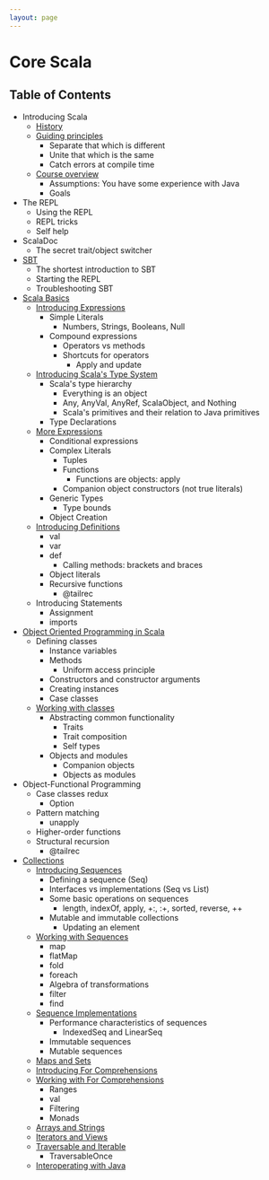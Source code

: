 ```yaml
---
layout: page
---
```


# Core Scala

## Table of Contents

- Introducing Scala
  - [History](intro/history.html)
  - [Guiding principles](intro/guiding-principles.html)
    - Separate that which is different
    - Unite that which is the same
    - Catch errors at compile time
  - [Course overview](intro/course-overview.html)
    - Assumptions: You have some experience with Java
    - Goals
- The REPL
  - Using the REPL
  - REPL tricks
  - Self help
- ScalaDoc
  - The secret trait/object switcher
- [SBT](sbt/index.html)
  - The shortest introduction to SBT
  - Starting the REPL
  - Troubleshooting SBT
- [Scala Basics](scala-basics/index.html)
  - [Introducing Expressions](scala-basics/expressions.html)
    - Simple Literals
      - Numbers, Strings, Booleans, Null
    - Compound expressions
      - Operators vs methods
      - Shortcuts for operators
        - Apply and update
  - [Introducing Scala's Type System](scala-basics/types.html)
    - Scala's type hierarchy
      - Everything is an object
      - Any, AnyVal, AnyRef, ScalaObject, and Nothing
      - Scala's primitives and their relation to Java primitives
    - Type Declarations
  - [More Expressions](scala-basics/more-expressions.html)
    - Conditional expressions
    - Complex Literals
      - Tuples
      - Functions
        - Functions are objects: apply
      - Companion object constructors (not true literals)
    - Generic Types
      - Type bounds
    - Object Creation
  - [Introducing Definitions](scala-basics/definitions.html)
    - val
    - var
    - def
      - Calling methods: brackets and braces
    - Object literals
    - Recursive functions
      - @tailrec
  - Introducing Statements
    - Assignment
    - imports
- [Object Oriented Programming in Scala](oo/index.html)
  - Defining classes
    - Instance variables
    - Methods
      - Uniform access principle
    - Constructors and constructor arguments
    - Creating instances
    - Case classes
  - [Working with classes](oo/inheritance.html)
    - Abstracting common functionality
      - Traits
      - Trait composition
      - Self types
    - Objects and modules
      - Companion objects
      - Objects as modules
- Object-Functional Programming
  - Case classes redux
    - Option
  - Pattern matching
    - unapply
  - Higher-order functions
  - Structural recursion
    - @tailrec
- [Collections](collections/index.html)
  - [Introducing Sequences](collections/seq.html)
    - Defining a sequence (Seq)
    - Interfaces vs implementations (Seq vs List)
    - Some basic operations on sequences
      - length, indexOf, apply, +:, :+, sorted, reverse, ++
    - Mutable and immutable collections
      - Updating an element
  - [Working with Sequences](collections/working-with-seq.html)
    - map
    - flatMap
    - fold
    - foreach
    - Algebra of transformations
    - filter
    - find
  - [Sequence Implementations](collections/seq-implementations.html)
    - Performance characteristics of sequences
      - IndexedSeq and LinearSeq
    - Immutable sequences
    - Mutable sequences
  - [Maps and Sets](collections/map-and-set.html)
  - [Introducing For Comprehensions](collections/for-comprehensions.html)
  - [Working with For Comprehensions](collections/working-with-for-comprehensions.html)
    - Ranges
    - val
    - Filtering
    - Monads
  - [Arrays and Strings](collections/arrays-and-strings.html)
  - [Iterators and Views](collections/iterators.html)
  - [Traversable and Iterable](collections/traversable.html)
    - TraversableOnce
  - [Interoperating with Java](collections/java-interop.html)
